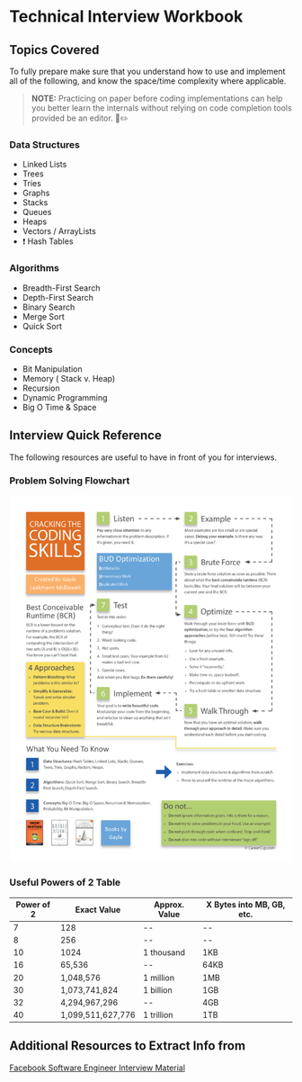 # Technical Interview Workbook

## Topics Covered

To fully prepare make sure that you understand how to use and implement all of the following, and know the space/time complexity where applicable.

> **NOTE:** Practicing on paper before coding implementations can help you better learn the internals without relying on code completion tools provided be an editor.
> :page_with_curl::pencil2:

### Data Structures

* Linked Lists
* Trees
* Tries
* Graphs
* Stacks
* Queues
* Heaps
* Vectors / ArrayLists
* :exclamation: Hash Tables

### Algorithms
* Breadth-First Search
* Depth-First Search
* Binary Search
* Merge Sort
* Quick Sort

### Concepts
* Bit Manipulation
* Memory ( Stack v. Heap)
* Recursion
* Dynamic Programming
* Big O Time & Space

## Interview Quick Reference
The following resources are useful to have in front of you for interviews.

### Problem Solving Flowchart

![Flowchart](/assets/images/CTCI_problem_solving_flowchart.png)

### Useful Powers of 2 Table
|   Power of 2  |    Exact Value    | Approx. Value | X Bytes into MB, GB, etc. |
| ------------- | ----------------- | ------------- | ------------------------- |
|       7       |               128 |            -- |                        -- |
|       8       |               256 |            -- |                        -- |
|      10       |              1024 |    1 thousand |                       1KB |
|      16       |            65,536 |            -- |                      64KB |
|      20       |         1,048,576 |     1 million |                       1MB |
|      30       |     1,073,741,824 |     1 billion |                       1GB |
|      32       |     4,294,967,296 |            -- |                       4GB |
|      40       | 1,099,511,627,776 |    1 trillion |                       1TB |

## Additional Resources to Extract Info from 
[Facebook Software Engineer Interview Material](https://igotanoffer.com/blogs/tech/facebook-software-engineer-interview)
